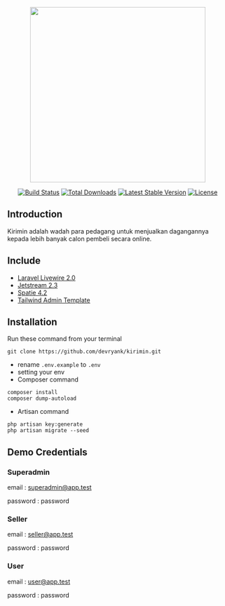 <p align="center"><a href="https://laravel.com"
       target="_blank"><img
             src="https://raw.githubusercontent.com/laravel/art/master/logo-lockup/5%20SVG/2%20CMYK/1%20Full%20Color/laravel-logolockup-cmyk-red.svg"
             width="400"></a></p>

<p align="center">
    <a href="https://travis-ci.org/laravel/framework"><img src="https://travis-ci.org/laravel/framework.svg"
             alt="Build Status"></a>
    <a href="https://packagist.org/packages/laravel/framework"><img
             src="https://img.shields.io/packagist/dt/laravel/framework"
             alt="Total Downloads"></a>
    <a href="https://packagist.org/packages/laravel/framework"><img
             src="https://img.shields.io/packagist/v/laravel/framework"
             alt="Latest Stable Version"></a>
    <a href="https://packagist.org/packages/laravel/framework"><img
             src="https://img.shields.io/packagist/l/laravel/framework"
             alt="License"></a>
</p>

## Introduction

Kirimin adalah wadah para pedagang untuk menjualkan dagangannya kepada lebih banyak calon pembeli secara online.

## Include

-   <a href="https://laravel-livewire.com/">Laravel Livewire 2.0</a>
-   <a href="https://jetstream.laravel.com/2.x/introduction.html">Jetstream 2.3</a>
-   <a href="https://spatie.be/docs/laravel-permission/v4/introduction">Spatie 4.2</a>
-   <a href="https://github.com/davidgrzyb/tailwind-admin-template">Tailwind Admin Template</a>

## Installation

Run these command from your terminal

```
git clone https://github.com/devryank/kirimin.git
```

-   rename `.env.example` to `.env`
-   setting your env
-   Composer command

```
composer install
composer dump-autoload
```

-   Artisan command

```
php artisan key:generate
php artisan migrate --seed
```

## Demo Credentials

### Superadmin

email : superadmin@app.test

password : password

### Seller

email : seller@app.test

password : password

### User

email : user@app.test

password : password
